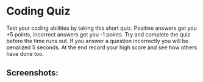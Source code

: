 # Coding Quiz 

Test your coding abilities by taking this short quiz. Positive answers get you +5 points, incorrect answers get you -1 points. Try and complete the quiz before the time runs out. If you answer a question incorrectly you will be penalized 5 seconds. At the end record your high score and see how others have done too. 


## Screenshots: 


